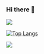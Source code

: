 ### Hi there 👋
![](https://github-readme-stats.vercel.app/api?username=MiguelKorn&show_icons=true&theme=dark&custom_title=Stats&hide_rank=true&count_private=true)

[![Top Langs](https://github-readme-stats.vercel.app/api/top-langs/?username=MiguelKorn&theme=dark)](https://github.com/anuraghazra/github-readme-stats&count_private=true)

![](https://komarev.com/ghpvc/?username=your-github-username)

<!--
**MiguelKorn/MiguelKorn** is a ✨ _special_ ✨ repository because its `README.md` (this file) appears on your GitHub profile.

Here are some ideas to get you started:

- 🔭 I’m currently working on ...
- 🌱 I’m currently learning ...
- 👯 I’m looking to collaborate on ...
- 🤔 I’m looking for help with ...
- 💬 Ask me about ...
- 📫 How to reach me: ...
- 😄 Pronouns: ...
- ⚡ Fun fact: ...
-->
